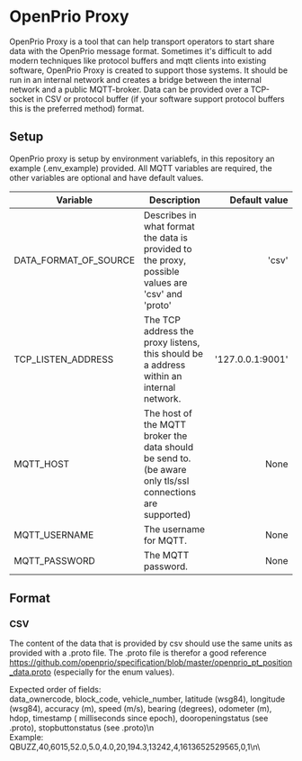 # OpenPrio Proxy

OpenPrio Proxy is a tool that can help transport operators to start share data with the OpenPrio message format. Sometimes it's difficult to add modern techniques like protocol buffers and mqtt clients into existing software, OpenPrio Proxy is created to support those systems. It should be run in an internal network and creates a bridge between the internal network and a public MQTT-broker. Data can be provided over a TCP-socket in CSV or protocol buffer (if your software support protocol buffers this is the preferred method) format.

## Setup
OpenPrio proxy is setup by environment variablefs, in this repository an example (.env_example) provided. All MQTT variables are required, the other variables are optional and have default values. 

| Variable               | Description                                                                                                    | Default value     |
| -----------------------| -------------------------------------------------------------------------------------------------------------- | -----------------:|
| DATA_FORMAT_OF_SOURCE  | Describes in what format the data is provided to the proxy, possible values are 'csv' and 'proto'              | 'csv'             |
| TCP_LISTEN_ADDRESS     | The TCP address the proxy listens, this should be a address within an internal network.                        | '127.0.0.1:9001'  |
| MQTT_HOST              | The host of the MQTT broker the data should be send to. (be aware only tls/ssl connections are supported)      |  None             |
| MQTT_USERNAME          | The username for MQTT.                                                                                         |  None             |
| MQTT_PASSWORD          | The MQTT password.                                                                                             |  None             |

## Format

### CSV

The content of the data that is provided by csv should use the same units as provided with a .proto file. The .proto file is therefor a good reference https://github.com/openprio/specification/blob/master/openprio_pt_position_data.proto (especially for the enum values).

Expected order of fields:\
data_ownercode, block_code, vehicle_number, latitude (wsg84), longitude (wsg84), accuracy (m), speed (m/s), bearing (degrees), odometer (m), hdop, timestamp ( milliseconds since epoch), dooropeningstatus (see .proto), stopbuttonstatus (see .proto)\n \
Example:\
QBUZZ,40,6015,52.0,5.0,4.0,20,194.3,13242,4,1613652529565,0,1\n\


